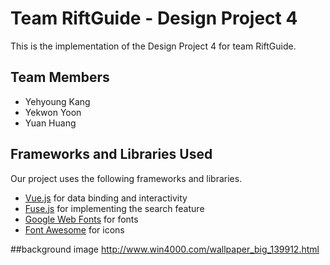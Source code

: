 # Team RiftGuide - Design Project 4

This is the implementation of the Design Project 4 for team RiftGuide.

## Team Members

* Yehyoung Kang
* Yekwon Yoon
* Yuan Huang

## Frameworks and Libraries Used

Our project uses the following frameworks and libraries.

* [Vue.js](https://vuejs.org/) for data binding and interactivity
* [Fuse.js](https://fusejs.io/) for implementing the search feature
* [Google Web Fonts](https://fonts.google.com/) for fonts
* [Font Awesome](https://fontawesome.com/) for icons

##background image
http://www.win4000.com/wallpaper_big_139912.html
